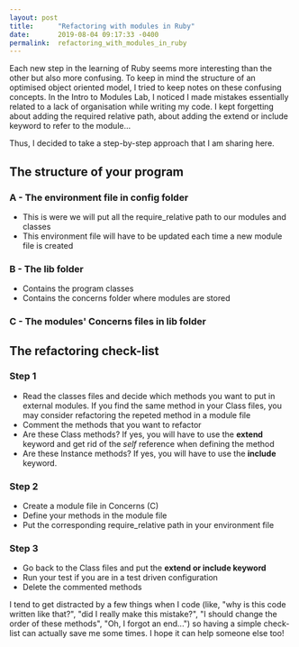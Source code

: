 ```yaml
---
layout: post
title:      "Refactoring with modules in Ruby"
date:       2019-08-04 09:17:33 -0400
permalink:  refactoring_with_modules_in_ruby
---
```


Each new step in the learning of Ruby seems more interesting than the other but also more confusing. To keep in mind the structure of an optimised object oriented model, I tried to keep notes on these confusing concepts. In the Intro to Modules Lab, I noticed I made mistakes essentially related to a lack of organisation while writing my code. I kept forgetting about adding the required relative path, about adding the extend or include keyword to refer to the module...

Thus, I decided to take a step-by-step approach that I am sharing here.


## The structure of your program

### A - The environment file in config folder
* This is were we will put all the require_relative path to our modules and classes
* This environment file will have to be updated each time a new module file is created

### B - The lib folder 
* Contains the program classes
* Contains the concerns folder where modules are stored

### C - The modules' Concerns files in lib folder

## The refactoring check-list

### Step 1 
* Read the classes files and decide which methods you want to put in external modules. If you find the same method in your Class files, you may consider refactoring the repeted method in a module file
* Comment the methods that you want to refactor
* Are these Class methods? If yes, you will have to use the **extend** keyword and get rid of the *self* reference when defining the method
* Are these Instance methods? If yes, you will have to use the **include** keyword.

### Step 2
* Create a module file in Concerns (C)
* Define your methods in the module file 
* Put the corresponding require_relative path in your environment file

### Step 3
* Go back to the Class files and put the **extend or include keyword**
* Run your test if you are in a test driven configuration 
* Delete the commented methods



I tend to get distracted by a few things when I code (like, "why is this code written like that?", "did I really make this mistake?", "I should change the order of these methods", "Oh, I forgot an end...") so having a simple check-list can actually save me some times. I hope it can help someone else too!
